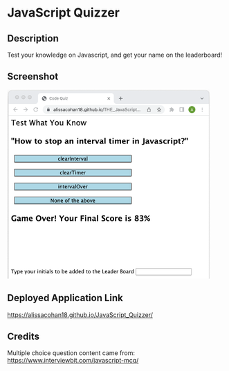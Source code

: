 # JavaScript Quizzer

## Description
Test your knowledge on Javascript, and get your name on the leaderboard!



## Screenshot
![Alt text](assets/images/WebSite_snip.png)


## Deployed Application Link
https://alissacohan18.github.io/JavaScript_Quizzer/


## Credits
Multiple choice question content came from: https://www.interviewbit.com/javascript-mcq/